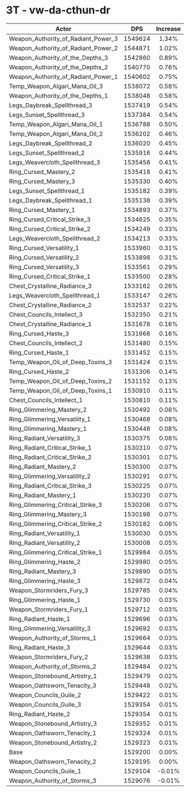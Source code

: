 # 3T - vw-da-cthun-dr
| Actor | DPS | Increase |
|---|:---:|:---:|
|Weapon_Authority_of_Radiant_Power_3|1549624|1.34%|
|Weapon_Authority_of_Radiant_Power_2|1544871|1.02%|
|Weapon_Authority_of_the_Depths_3|1542860|0.89%|
|Weapon_Authority_of_the_Depths_2|1540770|0.76%|
|Weapon_Authority_of_Radiant_Power_1|1540602|0.75%|
|Temp_Weapon_Algari_Mana_Oil_3|1538072|0.58%|
|Weapon_Authority_of_the_Depths_1|1538048|0.58%|
|Legs_Daybreak_Spellthread_3|1537419|0.54%|
|Legs_Sunset_Spellthread_3|1537384|0.54%|
|Temp_Weapon_Algari_Mana_Oil_1|1536788|0.50%|
|Temp_Weapon_Algari_Mana_Oil_2|1536202|0.46%|
|Legs_Daybreak_Spellthread_2|1536020|0.45%|
|Legs_Sunset_Spellthread_2|1535916|0.44%|
|Legs_Weavercloth_Spellthread_3|1535458|0.41%|
|Ring_Cursed_Mastery_2|1535418|0.41%|
|Ring_Cursed_Mastery_3|1535330|0.40%|
|Legs_Sunset_Spellthread_1|1535182|0.39%|
|Legs_Daybreak_Spellthread_1|1535138|0.39%|
|Ring_Cursed_Mastery_1|1534893|0.37%|
|Ring_Cursed_Critical_Strike_3|1534625|0.35%|
|Ring_Cursed_Critical_Strike_2|1534249|0.33%|
|Legs_Weavercloth_Spellthread_2|1534213|0.33%|
|Ring_Cursed_Versatility_1|1533960|0.31%|
|Ring_Cursed_Versatility_2|1533898|0.31%|
|Ring_Cursed_Versatility_3|1533561|0.29%|
|Ring_Cursed_Critical_Strike_1|1533500|0.28%|
|Chest_Crystalline_Radiance_3|1533162|0.26%|
|Legs_Weavercloth_Spellthread_1|1533147|0.26%|
|Chest_Crystalline_Radiance_2|1532537|0.22%|
|Chest_Councils_Intellect_3|1532350|0.21%|
|Chest_Crystalline_Radiance_1|1531678|0.16%|
|Ring_Cursed_Haste_3|1531668|0.16%|
|Chest_Councils_Intellect_2|1531480|0.15%|
|Ring_Cursed_Haste_1|1531452|0.15%|
|Temp_Weapon_Oil_of_Deep_Toxins_3|1531424|0.15%|
|Ring_Cursed_Haste_2|1531306|0.14%|
|Temp_Weapon_Oil_of_Deep_Toxins_2|1531152|0.13%|
|Temp_Weapon_Oil_of_Deep_Toxins_1|1530910|0.11%|
|Chest_Councils_Intellect_1|1530810|0.11%|
|Ring_Glimmering_Mastery_2|1530492|0.08%|
|Ring_Glimmering_Versatility_1|1530468|0.08%|
|Ring_Glimmering_Mastery_1|1530448|0.08%|
|Ring_Radiant_Versatility_3|1530375|0.08%|
|Ring_Radiant_Critical_Strike_1|1530310|0.07%|
|Ring_Radiant_Critical_Strike_2|1530301|0.07%|
|Ring_Radiant_Mastery_2|1530300|0.07%|
|Ring_Glimmering_Versatility_2|1530291|0.07%|
|Ring_Radiant_Critical_Strike_3|1530225|0.07%|
|Ring_Radiant_Mastery_1|1530220|0.07%|
|Ring_Glimmering_Critical_Strike_3|1530206|0.07%|
|Ring_Glimmering_Mastery_3|1530198|0.07%|
|Ring_Glimmering_Critical_Strike_2|1530182|0.06%|
|Ring_Radiant_Versatility_1|1530030|0.05%|
|Ring_Radiant_Versatility_2|1530008|0.05%|
|Ring_Glimmering_Critical_Strike_1|1529984|0.05%|
|Ring_Glimmering_Haste_2|1529980|0.05%|
|Ring_Radiant_Mastery_3|1529890|0.05%|
|Ring_Glimmering_Haste_3|1529872|0.04%|
|Weapon_Stormriders_Fury_3|1529785|0.04%|
|Ring_Glimmering_Haste_1|1529730|0.03%|
|Weapon_Stormriders_Fury_1|1529712|0.03%|
|Ring_Radiant_Haste_1|1529696|0.03%|
|Ring_Glimmering_Versatility_3|1529692|0.03%|
|Weapon_Authority_of_Storms_1|1529664|0.03%|
|Ring_Radiant_Haste_3|1529644|0.03%|
|Weapon_Stormriders_Fury_2|1529638|0.03%|
|Weapon_Authority_of_Storms_2|1529484|0.02%|
|Weapon_Stonebound_Artistry_1|1529479|0.02%|
|Weapon_Oathsworn_Tenacity_3|1529448|0.02%|
|Weapon_Councils_Guile_2|1529422|0.01%|
|Weapon_Councils_Guile_3|1529354|0.01%|
|Ring_Radiant_Haste_2|1529354|0.01%|
|Weapon_Stonebound_Artistry_3|1529352|0.01%|
|Weapon_Oathsworn_Tenacity_1|1529324|0.01%|
|Weapon_Stonebound_Artistry_2|1529323|0.01%|
|Base|1529200|0.00%|
|Weapon_Oathsworn_Tenacity_2|1529195|0.00%|
|Weapon_Councils_Guile_1|1529104|-0.01%|
|Weapon_Authority_of_Storms_3|1529076|-0.01%|
